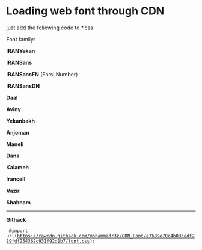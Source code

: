 # Loading web font through CDN
just add the following code to *.css

Font family:

<b>IRANYekan</b>

<b>IRANSans</b>

<b>IRANSansFN</b> (Farsi Number)

<b>IRANSansDN</b>

<b>Daal</b>

<b>Aviny</b>

<b>Yekanbakh</b>

<b>Anjoman</b>

<b>Maneli</b>

<b>Dana</b>

<b>Kalameh</b>

<b>Irancell</b>

<b>Vazir</b>

<b>Shabnam</b>

-----------------------------------------------------------------------------
<b>Githack</b>


<code> @import url(https://rawcdn.githack.com/mohammadr3z/CDN_Font/e7689e70c4b03cedf219fdf254362c931f92d1b7/font.css); </code>

